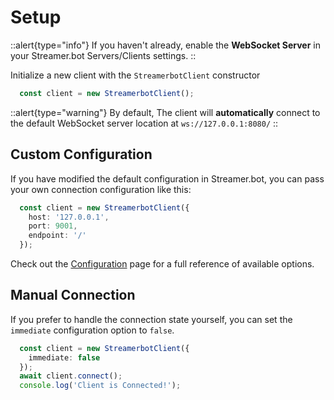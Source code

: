 # Setup

::alert{type="info"}
If you haven't already,  enable the **WebSocket Server** in your Streamer.bot Servers/Clients settings.
::


Initialize a new client with the `StreamerbotClient` constructor

```ts [Default Settings]
  const client = new StreamerbotClient();
```

::alert{type="warning"}
By default, The client will **automatically** connect to the default WebSocket server location at `ws://127.0.0.1:8080/`
::


## Custom Configuration

If you have modified the default configuration in Streamer.bot, you can pass your own connection configuration like this:

```ts [Custom Settings]
  const client = new StreamerbotClient({
    host: '127.0.0.1',
    port: 9001,
    endpoint: '/'
  });
```

Check out the [Configuration](/api/config) page for a full reference of available options.

## Manual Connection

If you prefer to handle the connection state yourself, you can set the `immediate` configuration option to `false`.

```ts [Disable Auto Connect]
  const client = new StreamerbotClient({
    immediate: false
  });
  await client.connect();
  console.log('Client is Connected!');
```